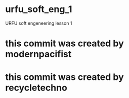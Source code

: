 # urfu_soft_eng_1
URFU soft engeneering lesson 1

# this commit was created by modernpacifist
# this commit was created by recycletechno
